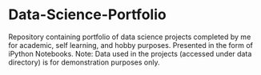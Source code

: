 # Data-Science-Portfolio
Repository containing portfolio of data science projects completed by me for academic, self learning, and hobby purposes. Presented in the form of iPython Notebooks.
Note: Data used in the projects (accessed under data directory) is for demonstration purposes only.
